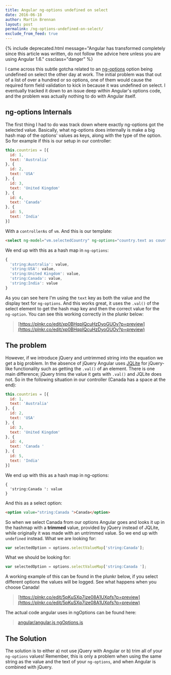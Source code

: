 ```yaml
---
title: Angular ng-options undefined on select
date: 2016-06-18
author: Martin Brennan
layout: post
permalink: /ng-options-undefined-on-select/
exclude_from_feed: true
---
```


{% include deprecated.html message="Angular has transformed completely since this article was written, do not follow the advice here unless you are using Angular 1.6." cssclass="danger" %}

I came across this subtle gotcha related to an [ng-options](https://docs.angularjs.org/api/ng/directive/ngOptions) option being undefined on select the other day at work. The initial problem was that out of a list of over a hundred or so options, one of them would cause the required form field validation to kick in because it was undefined on select. I eventually tracked it down to an issue deep within Angular's options code, and the problem was actually nothing to do with Angular itself. <!--more-->

## ng-options Internals

The first thing I had to do was track down where exactly ng-options got the selected value. Basically, what ng-options does internally is make a big hash map of the options' values as keys, along with the type of the option. So for example if this is our setup in our controller:

```javascript
this.countries = [{
  id: 1,
  text: 'Australia'  
}, {
  id: 2,
  text: 'USA'
}, {
  id: 3,
  text: 'United Kingdom'
}, {
  id: 4,
  text: 'Canada'
}, {
  id: 5,
  text: 'India'
}]
```

With a `controllerAs` of `vm`. And this is our template:

```html
<select ng-model="vm.selectedCountry" ng-options="country.text as country.text for country in vm.countries"></select>
```

We end up with this as a hash map in `ng-options`:

```javascript
{
  'string:Australia': value,
  'string:USA': value,
  'string:United Kingdom': value,
  'string:Canada': value,
  'string:India': value
}
```

As you can see here I'm using the `text` key as both the value and the display text for `ng-options`. And this works great, it uses the `.val()` of the select element to get the hash map key and then the correct value for the `ng-option`. You can see this working correctly in the plunkr below:

> [https://plnkr.co/edit/xp0BHqpIQcuHzDyoGUOv?p=preview](https://plnkr.co/edit/xp0BHqpIQcuHzDyoGUOv?p=preview)

## The problem

However, if we introduce jQuery and untrimmed string into the equation we get a big problem. In the absence of jQuery Angular uses [JQLite](https://docs.angularjs.org/api/ng/function/angular.element#angular-s-jqlite) for jQuery-like functionality such as getting the `.val()` of an element. There is one main difference; jQuery trims the value it gets with `.val()` and JQLite does not. So in the following situation in our controller (Canada has a space at the end):

```javascript
this.countries = [{
  id: 1,
  text: 'Australia'  
}, {
  id: 2,
  text: 'USA'
}, {
  id: 3,
  text: 'United Kingdom'
}, {
  id: 4,
  text: 'Canada '
}, {
  id: 5,
  text: 'India'
}]
```

We end up with this as a hash map in ng-options:

```object
{
  'string:Canada ': value
}
```

And this as a select option:

```html
<option value="string:Canada ">Canada</option>
```

So when we select Canada from our options Angular goes and looks it up in the hashmap with a **trimmed** value, provided by jQuery instead of JQLite, while originally it was made with an untrimmed value. So we end up with `undefined` instead. What we are looking for:

```javascript
var selectedOption = options.selectValueMap['string:Canada'];
```

What we should be looking for:

```javascript
var selectedOption = options.selectValueMap['string:Canada '];
```

A working example of this can be found in the plunkr below, if you select different options the values will be logged. See what happens when you choose Canada!

> [https://plnkr.co/edit/5pKuSXp7ize08A1UXpfs?p=preview](https://plnkr.co/edit/5pKuSXp7ize08A1UXpfs?p=preview)

The actual code angular uses in ngOptions can be found here:

> [angular/angular.js ngOptions.js](https://github.com/angular/angular.js/blob/6bc81ae6ef96436b27a9aa6ee3769e394118ecc9/src/ng/directive/ngOptions.js#L499)


## The Solution

The solution is to either a) not use jQuery with Angular or b) trim all of your `ng-options` values! Remember, this is only a problem when using the same string as the value and the text of your `ng-options`, and when Angular is combined with jQuery.
